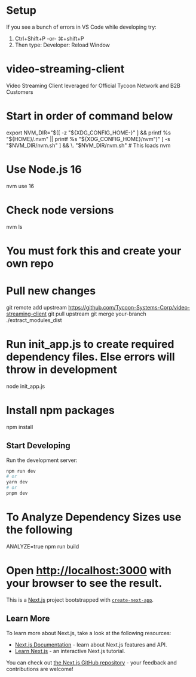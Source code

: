 # Setup

If you see a bunch of errors in VS Code while developing try:

1. Ctrl+Shift+P -or- ⌘+shift+P
2. Then type: Developer: Reload Window

# video-streaming-client

Video Streaming Client leveraged for Official Tycoon Network and B2B Customers

# Start in order of command below

export NVM_DIR="$([ -z "${XDG_CONFIG_HOME-}" ] && printf %s "${HOME}/.nvm" || printf %s "${XDG_CONFIG_HOME}/nvm")"
[ -s "$NVM_DIR/nvm.sh" ] && \. "$NVM_DIR/nvm.sh" # This loads nvm

# Use Node.js 16

nvm use 16

# Check node versions

nvm ls

# You must fork this and create your own repo

# Pull new changes

git remote add upstream https://github.com/Tycoon-Systems-Corp/video-streaming-client
git pull upstream
git merge your-branch
./extract_modules_dist

# Run init_app.js to create required dependency files. Else errors will throw in development

node init_app.js

# Install npm packages

npm install

## Start Developing

Run the development server:

```bash
npm run dev
# or
yarn dev
# or
pnpm dev
```

# To Analyze Dependency Sizes use the following

ANALYZE=true npm run build

# Open [http://localhost:3000](http://localhost:3000) with your browser to see the result.

This is a [Next.js](https://nextjs.org/) project bootstrapped with [`create-next-app`](https://github.com/vercel/next.js/tree/canary/packages/create-next-app).

## Learn More

To learn more about Next.js, take a look at the following resources:

- [Next.js Documentation](https://nextjs.org/docs) - learn about Next.js features and API.
- [Learn Next.js](https://nextjs.org/learn) - an interactive Next.js tutorial.

You can check out [the Next.js GitHub repository](https://github.com/vercel/next.js/) - your feedback and contributions are welcome!
